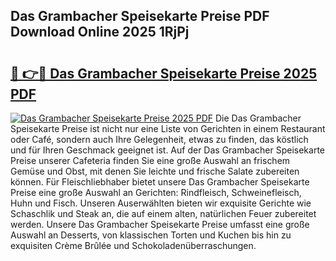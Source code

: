 ## Das Grambacher Speisekarte Preise PDF Download Online 2025 1RjPj

# <h2><a href="http://gc5oubb.nevu.top/?p=Das+Grambacher+Speisekarte+Preise">🔗 👉🔴 Das Grambacher Speisekarte Preise 2025 PDF</a></h2>

[![Das Grambacher Speisekarte Preise 2025 PDF](https://i.imgur.com/dBaPXMq.png)](http://gc5oubb.nevu.top/?p=Das+Grambacher+Speisekarte+Preise)
Die Das Grambacher Speisekarte Preise ist nicht nur eine Liste von Gerichten in einem Restaurant oder Café, sondern auch Ihre Gelegenheit, etwas zu finden, das köstlich und für Ihren Geschmack geeignet ist. Auf der Das Grambacher Speisekarte Preise unserer Cafeteria finden Sie eine große Auswahl an frischem Gemüse und Obst, mit denen Sie leichte und frische Salate zubereiten können. Für Fleischliebhaber bietet unsere Das Grambacher Speisekarte Preise eine große Auswahl an Gerichten: Rindfleisch, Schweinefleisch, Huhn und Fisch. Unseren Auserwählten bieten wir exquisite Gerichte wie Schaschlik und Steak an, die auf einem alten, natürlichen Feuer zubereitet werden. Unsere Das Grambacher Speisekarte Preise umfasst eine große Auswahl an Desserts, von klassischen Torten und Kuchen bis hin zu exquisiten Crème Brûlée und Schokoladenüberraschungen.
